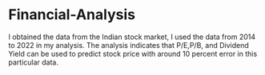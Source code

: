 # Financial-Analysis
I obtained the data from the Indian stock market, I used the data from 2014 to 2022 in my analysis. The analysis indicates that P/E,P/B, and Dividend Yield can be used to predict stock price with around 10 percent error in this particular data.  
